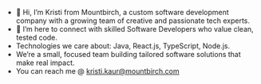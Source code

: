 - 👋 Hi, I’m Kristi from Mountbirch, a custom software development company with a growing team of creative and passionate tech experts. 
- 👀  I’m here to connect with skilled Software Developers who value clean, tested code.
- Technologies we care about: Java, React.js, TypeScript, Node.js.
- We’re a small, focused team building tailored software solutions that make real impact.
- You can reach me @ kristi.kaur@mountbirch.com

<!---
KristiMountbirch/KristiMountbirch is a ✨ special ✨ repository because its `README.md` (this file) appears on your GitHub profile.
You can click the Preview link to take a look at your changes.
--->

